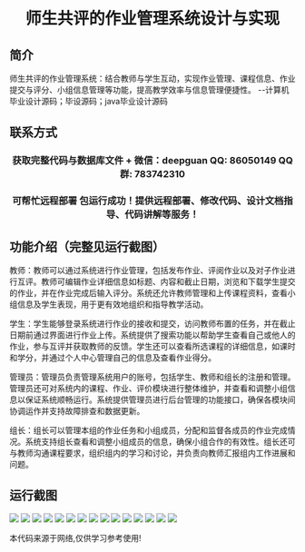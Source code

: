 <p><h1 align="center">师生共评的作业管理系统设计与实现</h1></p>

## 简介
师生共评的作业管理系统：结合教师与学生互动，实现作业管理、课程信息、作业提交与评分、小组信息管理等功能，提高教学效率与信息管理便捷性。    --计算机毕业设计源码；毕设源码；java毕业设计源码


## 联系方式
<p><h3 align="center">获取完整代码与数据库文件 + 微信：deepguan QQ: 86050149 QQ群: 783742310</h3></p>
<p><h3 align="center">可帮忙远程部署 包运行成功！提供远程部署、修改代码、设计文档指导、代码讲解等服务！</h3></p>

## 功能介绍（完整见运行截图）
教师：教师可以通过系统进行作业管理，包括发布作业、评阅作业以及对子作业进行互评。教师可编辑作业详细信息如标题、内容和截止日期，浏览和下载学生提交的作业，并在作业完成后输入评分。系统还允许教师管理和上传课程资料，查看小组信息及学生表现，用于更有效地组织和指导教学活动。

学生：学生能够登录系统进行作业的接收和提交，访问教师布置的任务，并在截止日期前通过界面进行作业上传。系统提供了搜索功能以帮助学生查看自己或他人的作业，参与互评并获取教师的反馈。学生还可以查看所选课程的详细信息，如课时和学分，并通过个人中心管理自己的信息及查看作业得分。

管理员：管理员负责管理系统用户的账号，包括学生、教师和组长的注册和管理。管理员还可对系统内的课程、作业、评价模块进行整体维护，并查看和调整小组信息以保证系统顺畅运行。系统提供管理员进行后台管理的功能接口，确保各模块间协调运作并支持故障排查和数据更新。

组长：组长可以管理本组的作业任务和小组成员，分配和监督各成员的作业完成情况。系统支持组长查看和调整小组成员的信息，确保小组合作的有效性。组长还可与教师沟通课程要求，组织组内的学习和讨论，并负责向教师汇报组内工作进展和问题。


## 运行截图
![](img/001.jpg)
![](img/002.jpg)
![](img/003.jpg)
![](img/004.jpg)
![](img/005.jpg)
![](img/006.jpg)
![](img/007.jpg)
![](img/008.jpg)
![](img/009.jpg)
![](img/010.jpg)
![](img/011.jpg)
![](img/012.jpg)
![](img/013.jpg)
![](img/014.jpg)
![](img/015.jpg)

<p>本代码来源于网络,仅供学习参考使用!</p>
